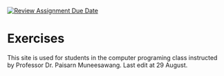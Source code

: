 [![Review Assignment Due Date](https://classroom.github.com/assets/deadline-readme-button-22041afd0340ce965d47ae6ef1cefeee28c7c493a6346c4f15d667ab976d596c.svg)](https://classroom.github.com/a/FgWgacLn)
# Exercises
This site is used for students in the computer programing class instructed by Professor Dr. Paisarn Muneesawang. Last edit at 29 August.
